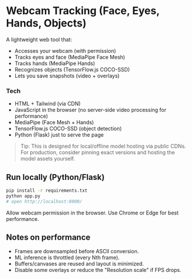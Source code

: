 # Webcam Tracking (Face, Eyes, Hands, Objects)

A lightweight web tool that:
- Accesses your webcam (with permission)
- Tracks eyes and face (MediaPipe Face Mesh)
- Tracks hands (MediaPipe Hands)
- Recognizes objects (TensorFlow.js COCO-SSD)
- Lets you save snapshots (video + overlays)

### Tech
- HTML + Tailwind (via CDN)
- JavaScript in the browser (no server-side video processing for performance)
- MediaPipe (Face Mesh + Hands)
- TensorFlow.js COCO-SSD (object detection)
- Python (Flask) just to serve the page

> Tip: This is designed for local/offline model hosting via public CDNs. For production, consider pinning exact versions and hosting the model assets yourself.

## Run locally (Python/Flask)
```bash
pip install -r requirements.txt
python app.py
# open http://localhost:8000/
```
Allow webcam permission in the browser. Use Chrome or Edge for best performance.

## Notes on performance
- Frames are downsampled before ASCII conversion.
- ML inference is throttled (every Nth frame).
- Buffers/canvases are reused and layout is minimized.
- Disable some overlays or reduce the "Resolution scale" if FPS drops.
